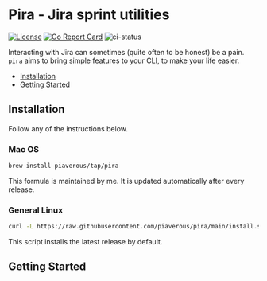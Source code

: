  # Pira - Jira sprint utilities <!-- omit in toc -->
[![License](https://img.shields.io/badge/License-Apache_2.0-blue.svg)](https://opensource.org/licenses/Apache-2.0)
[![Go Report Card](https://goreportcard.com/badge/github.com/piaverous/pira)](https://goreportcard.com/report/github.com/piaverous/pira)
![ci-status](https://github.com/piaverous/pira/actions/workflows/ci.yml/badge.svg)

Interacting with Jira can sometimes (quite often to be honest) be a pain. `pira`
aims to bring simple features to your CLI, to make your life easier.

- [Installation](#installation)
- [Getting Started](#getting-started)


## Installation

Follow any of the instructions below.

### Mac OS <!-- omit in toc -->

```bash
brew install piaverous/tap/pira
```
This formula is maintained by me. It is updated automatically after every release.

### General Linux <!-- omit in toc -->

```bash
curl -L https://raw.githubusercontent.com/piaverous/pira/main/install.sh | bash
```
This script installs the latest release by default.

## Getting Started

